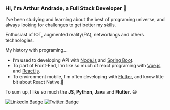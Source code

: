 ### Hi, I'm Arthur Andrade, a Full Stack Developer 👋
I've been studying and learning about the best of programing universe, and always looking for challenges to get better my skills.

Enthusiast of IOT, augmented reality(RA), networkings and others technologies.

My history with programing...
- I’m used to developing API with [Node.js](https://nodejs.org/en/) and [Spring Boot](https://spring.io/).
- To part of Front-End, I'm like so much of react programing with [Vue.js](https://vuejs.org/) and [React.js](https://reactjs.org/).
- To environment mobile, I'm often developing with [Flutter](https://flutter.dev/), and know litte bit about React Native.:iphone:

To sum up, I like so much the **JS**, **Python**, **Java** and **Flutter**. :smiley:

[![Linkedin Badge](https://img.shields.io/badge/-Arthur%20Andrade-blue?style=flat-square&logo=Linkedin&logoColor=white&link=https://www.linkedin.com/in/arthur-andrade-971887153/)](https://www.linkedin.com/in/arthur-andrade-971887153/)
[![Twitter Badge](https://img.shields.io/badge/-@ArthurA32523162-blue?style=flat-square&labelColor=blue&logo=twitter&logoColor=white&link=https://twitter.com/ArthurA32523162)](https://twitter.com/ArthurA32523162) 
